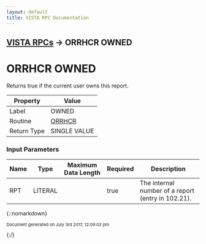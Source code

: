 ```yaml
---
layout: default
title: VISTA RPC Documentation
---
```


## [VISTA RPCs](TableOfContents) &#8594; ORRHCR OWNED
# ORRHCR OWNED

Returns true if the current user owns this report.

Property | Value
--- | ---
Label | OWNED
Routine | [ORRHCR](http://code.osehra.org/dox/Routine_ORRHCR_source.html)
Return Type | SINGLE VALUE


### Input Parameters

Name | Type | Maximum Data Length | Required | Description
--- | --- | --- | --- | ---
RPT | LITERAL |  | true | The internal number of a report (entry in 102.21).



{::nomarkdown} <br/><p style="font-size: 11px">Document generated on July 3rd 2017, 12:09:02 pm</p>{:/}